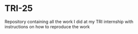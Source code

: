 # TRI-25
Repository containing all the work I did at my TRI internship with instructions on how to reproduce the work
